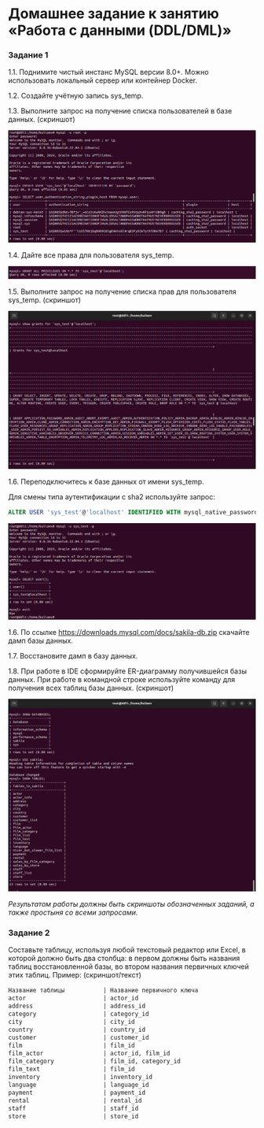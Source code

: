 # Домашнее задание к занятию «Работа с данными (DDL/DML)»

### Задание 1
1.1. Поднимите чистый инстанс MySQL версии 8.0+. Можно использовать локальный сервер или контейнер Docker.

1.2. Создайте учётную запись sys_temp. 

1.3. Выполните запрос на получение списка пользователей в базе данных. (скриншот)

![1](12-02/12.02-1.png)


1.4. Дайте все права для пользователя sys_temp. 

![1](12-02/12.02-4.png)


1.5. Выполните запрос на получение списка прав для пользователя sys_temp. (скриншот)

![1](12-02/12.02-5.png)


1.6. Переподключитесь к базе данных от имени sys_temp.

Для смены типа аутентификации с sha2 используйте запрос: 
```sql
ALTER USER 'sys_test'@'localhost' IDENTIFIED WITH mysql_native_password BY 'password';
```

![1](12-02/12.02-6.png)


1.6. По ссылке https://downloads.mysql.com/docs/sakila-db.zip скачайте дамп базы данных.

1.7. Восстановите дамп в базу данных.

1.8. При работе в IDE сформируйте ER-диаграмму получившейся базы данных. При работе в командной строке используйте команду для получения всех таблиц базы данных. (скриншот)

![1](12-02/12.02-8.png)

*Результатом работы должны быть скриншоты обозначенных заданий, а также простыня со всеми запросами.*


### Задание 2
Составьте таблицу, используя любой текстовый редактор или Excel, в которой должно быть два столбца: в первом должны быть названия таблиц восстановленной базы, во втором названия первичных ключей этих таблиц. Пример: (скриншот/текст)
```
Название таблицы           | Название первичного ключа
actor                      | actor_id
address                    | address_id
category                   | category_id
city                       | city_id
country                    | country_id
customer                   | customer_id
film                       | film_id
film_actor                 | actor_id, film_id
film_category              | film_id, category_id
film_text                  | film_id
inventory                  | inventory_id
language                   | language_id
payment                    | payment_id
rental                     | rental_id
staff                      | staff_id
store                      | store_id
   
```


